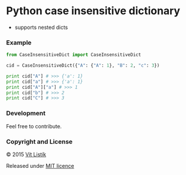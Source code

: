 # Python case insensitive dictionary

* supports nested dicts

### Example

```python
from CaseInsensitiveDict import CaseInsensitiveDict

cid = CaseInsensitiveDict({"A": {"A": 1}, "B": 2, "c": 3})

print cid["A"] # >>> {'a': 1}
print cid["a"] # >>> {'a': 1}
print cid["A"]["a"] # >>> 1
print cid["b"] # >>> 2
print cid["C"] # >>> 3
```
### Development

Feel free to contribute.

### Copyright and License

&copy; 2015 [Vít Listík](http://tivvit.cz)

Released under [MIT licence](https://github.com/tivvit/python-case-insensitive-dict/blob/master/LICENSE)